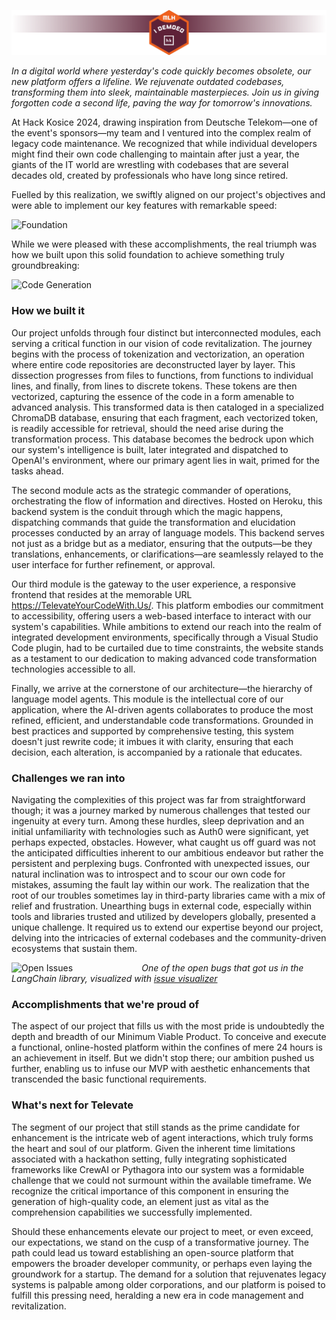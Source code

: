 ![HackKosice 2024](https://raw.githubusercontent.com/hackkosice/i-demoed-hk24/main/.template_images/Top.png)

_In a digital world where yesterday's code quickly becomes obsolete, our new platform offers a lifeline. We rejuvenate outdated codebases, transforming them into sleek, maintainable masterpieces. Join us in giving forgotten code a second life, paving the way for tomorrow's innovations._

At Hack Kosice 2024, drawing inspiration from Deutsche Telekom—one of the event's sponsors—my team and I ventured into the complex realm of legacy code maintenance. We recognized that while individual developers might find their own code challenging to maintain after just a year, the giants of the IT world are wrestling with codebases that are several decades old, created by professionals who have long since retired.

Fuelled by this realization, we swiftly aligned on our project's objectives and were able to implement our key features with remarkable speed:

![Foundation](https://imgur.com/urtEo3W.png)

While we were pleased with these accomplishments, the real triumph was how we built upon this solid foundation to achieve something truly groundbreaking:


![Code Generation](https://imgur.com/qz3TGpe.gif)


### How we built it

Our project unfolds through four distinct but interconnected modules, each serving a critical function in our vision of code revitalization. The journey begins with the process of tokenization and vectorization, an operation where entire code repositories are deconstructed layer by layer. This dissection progresses from files to functions, from functions to individual lines, and finally, from lines to discrete tokens. These tokens are then vectorized, capturing the essence of the code in a form amenable to advanced analysis. This transformed data is then cataloged in a specialized ChromaDB database, ensuring that each fragment, each vectorized token, is readily accessible for retrieval, should the need arise during the transformation process. This database becomes the bedrock upon which our system's intelligence is built, later integrated and dispatched to OpenAI's environment, where our primary agent lies in wait, primed for the tasks ahead.

The second module acts as the strategic commander of operations, orchestrating the flow of information and directives. Hosted on Heroku, this backend system is the conduit through which the magic happens, dispatching commands that guide the transformation and elucidation processes conducted by an array of language models. This backend serves not just as a bridge but as a mediator, ensuring that the outputs—be they translations, enhancements, or clarifications—are seamlessly relayed to the user interface for further refinement, or approval.

Our third module is the gateway to the user experience, a responsive frontend that resides at the memorable URL https://TelevateYourCodeWith.Us/. This platform embodies our commitment to accessibility, offering users a web-based interface to interact with our system's capabilities. While ambitions to extend our reach into the realm of integrated development environments, specifically through a Visual Studio Code plugin, had to be curtailed due to time constraints, the website stands as a testament to our dedication to making advanced code transformation technologies accessible to all.

Finally, we arrive at the cornerstone of our architecture—the hierarchy of language model agents. This module is the intellectual core of our application, where the AI-driven agents collaborates to produce the most refined, efficient, and understandable code transformations. Grounded in best practices and supported by comprehensive testing, this system doesn't just rewrite code; it imbues it with clarity, ensuring that each decision, each alteration, is accompanied by a rationale that educates.


### Challenges we ran into

Navigating the complexities of this project was far from straightforward though; it was a journey marked by numerous challenges that tested our ingenuity at every turn. Among these hurdles, sleep deprivation and an initial unfamiliarity with technologies such as Auth0 were significant, yet perhaps expected, obstacles. However, what caught us off guard was not the anticipated difficulties inherent to our ambitious endeavor but rather the persistent and perplexing bugs. Confronted with unexpected issues, our natural inclination was to introspect and to scour our own code for mistakes, assuming the fault lay within our work. The realization that the root of our troubles sometimes lay in third-party libraries came with a mix of relief and frustration. Unearthing bugs in external code, especially within tools and libraries trusted and utilized by developers globally, presented a unique challenge. It required us to extend our expertise beyond our project, delving into the intricacies of external codebases and the community-driven ecosystems that sustain them.

![Open Issues](https://imgur.com/H9UdQJO.png)
                           _One of the open bugs that got us in the LangChain library, visualized with [issue visualizer](https://github-issue-vizualiser.netlify.app/)_


### Accomplishments that we're proud of

The aspect of our project that fills us with the most pride is undoubtedly the depth and breadth of our Minimum Viable Product. To conceive and execute a functional, online-hosted platform within the confines of mere 24 hours is an achievement in itself. But we didn't stop there; our ambition pushed us further, enabling us to infuse our MVP with aesthetic enhancements that transcended the basic functional requirements.


### What's next for Televate

The segment of our project that still stands as the prime candidate for enhancement is the intricate web of agent interactions, which truly forms the heart and soul of our platform. Given the inherent time limitations associated with a hackathon setting, fully integrating sophisticated frameworks like CrewAI or Pythagora into our system was a formidable challenge that we could not surmount within the available timeframe. We recognize the critical importance of this component in ensuring the generation of high-quality code, an element just as vital as the comprehension capabilities we successfully implemented.

Should these enhancements elevate our project to meet, or even exceed, our expectations, we stand on the cusp of a transformative journey. The path could lead us toward establishing an open-source platform that empowers the broader developer community, or perhaps even laying the groundwork for a startup. The demand for a solution that rejuvenates legacy systems is palpable among older corporations, and our platform is poised to fulfill this pressing need, heralding a new era in code management and revitalization.
